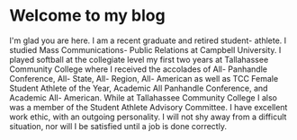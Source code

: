 # Welcome to my blog

I'm glad you are here. I am a recent graduate and retired student- athlete. I studied Mass Communications- Public Relations at Campbell University.
I played softball at the collegiate level my first two years at Tallahassee Community College where I received the accolades of All- Panhandle Conference, All- State, All- Region, All- American as well as TCC Female Student Athlete of the Year, Academic All Panhandle Conference, and Academic All- American. While at Tallahassee Community College I also was a member of the Student Athlete Advisory Committee.
I have excellent work ethic, with an outgoing personality. I will not shy away from a difficult situation, nor will I be satisfied until a job is done correctly. 
